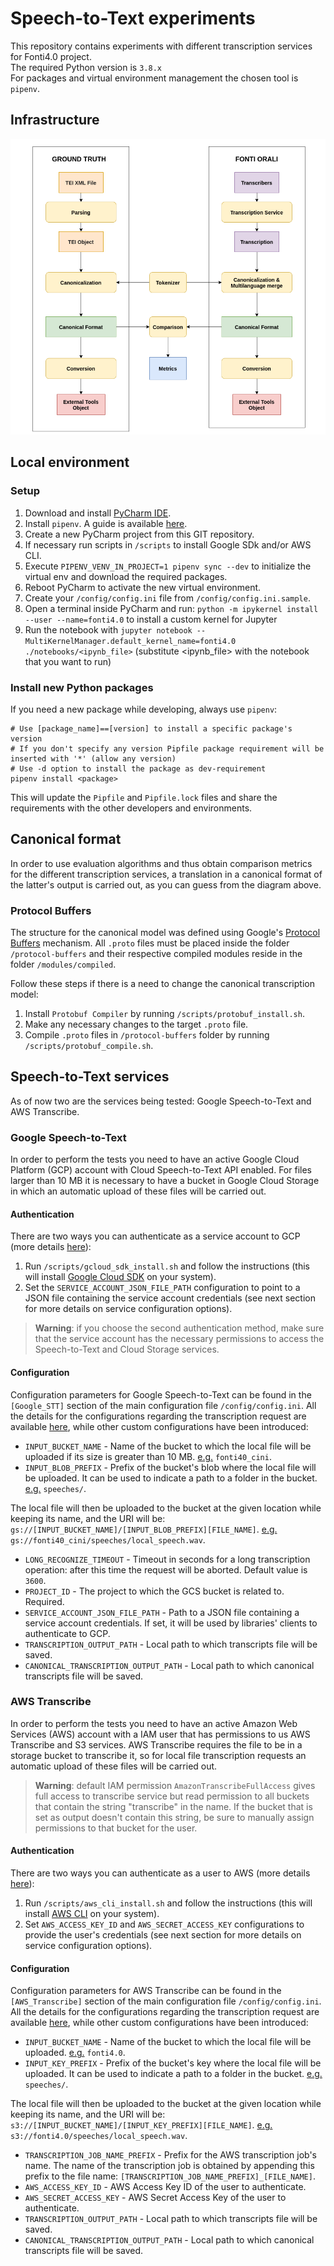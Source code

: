 # Speech-to-Text experiments
This repository contains experiments with different transcription services for Fonti4.0 project.  
The required Python version is `3.8.x`  
For packages and virtual environment management the chosen tool is `pipenv`.


## Infrastructure
![alt text](images/infrastructure_diagram.png "Infrastructure diagram")


## Local environment
### Setup
1. Download and install [PyCharm IDE](https://www.jetbrains.com/pycharm/download/#section=linux).
2. Install `pipenv`. A guide is available [here](https://pipenv.pypa.io/en/latest/install/#installing-pipenv).
3. Create a new PyCharm project from this GIT repository.
4. If necessary run scripts in `/scripts` to install Google SDk and/or AWS CLI.
5. Execute `PIPENV_VENV_IN_PROJECT=1 pipenv sync --dev` to initialize the virtual env and download the required 
   packages.
6. Reboot PyCharm to activate the new virtual environment.
7. Create your `/config/config.ini` file from `/config/config.ini.sample`.
8. Open a terminal inside PyCharm and run: `python -m ipykernel install --user --name=fonti4.0` to install a custom 
   kernel for Jupyter 
9. Run the notebook with `jupyter notebook --MultiKernelManager.default_kernel_name=fonti4.0 
   ./notebooks/<ipynb_file>` (substitute <ipynb_file> with the notebook that you want to run)

### Install new Python packages
If you need a new package while developing, always use `pipenv`:
```shell script
# Use [package_name]==[version] to install a specific package's version 
# If you don't specify any version Pipfile package requirement will be inserted with '*' (allow any version)
# Use -d option to install the package as dev-requirement
pipenv install <package>
```
This will update the `Pipfile` and `Pipfile.lock` files and share the requirements with the other developers and 
environments.

## Canonical format

In order to use evaluation algorithms and thus obtain comparison metrics for the different transcription services, a 
translation in a canonical format of the latter's output is carried out, as you can guess from the diagram above.
### Protocol Buffers
The structure for the canonical model was defined using Google's 
[Protocol Buffers](https://developers.google.com/protocol-buffers/docs/pythontutorial) mechanism.
All `.proto` files must be placed inside the folder `/protocol-buffers` and their respective compiled modules reside 
in the folder `/modules/compiled`.

Follow these steps if there is a need to change the canonical transcription model:
1. Install `Protobuf Compiler` by running `/scripts/protobuf_install.sh`.
2. Make any necessary changes to the target `.proto` file.
3. Compile `.proto` files in `/protocol-buffers` folder by running `/scripts/protobuf_compile.sh`.


## Speech-to-Text services
As of now two are the services being tested: Google Speech-to-Text and AWS Transcribe.

### Google Speech-to-Text
In order to perform the tests you need to have an active Google Cloud Platform (GCP) account with 
Cloud Speech-to-Text API enabled. 
For files larger than 10 MB it is necessary to have a bucket in Google Cloud Storage in which an automatic upload of 
these files will be carried out.
#### Authentication
There are two ways you can authenticate as a service account to GCP (more details 
[here](https://cloud.google.com/docs/authentication/production)):
1. Run `/scripts/gcloud_sdk_install.sh` and follow the instructions (this will install 
   [Google Cloud SDK](https://cloud.google.com/sdk/docs/quickstart) on your system).
2. Set the `SERVICE_ACCOUNT_JSON_FILE_PATH` configuration to point to a JSON file containing the service account 
   credentials (see next section for more details on service configuration options).
>**Warning**: if you choose the second authentication method, make sure that the service account has the necessary 
> permissions to access the Speech-to-Text and Cloud Storage services.
#### Configuration
Configuration parameters for Google Speech-to-Text can be found in the `[Google_STT]` section of the main configuration 
file `/config/config.ini`. All the details for the configurations regarding the transcription request are available 
[here](https://cloud.google.com/speech-to-text/docs/reference/rest/v1/RecognitionConfig), while other custom 
configurations have been introduced:
- `INPUT_BUCKET_NAME` - Name of the bucket to which the local file will be uploaded if its size is greater than 10 MB.
  <u>e.g.</u> `fonti40_cini`.
- `INPUT_BLOB_PREFIX` - Prefix of the bucket's blob where the local file will be uploaded. It can be used to indicate a
  path to a folder in the bucket. <u>e.g.</u> `speeches/`.
  
The local file will then be uploaded to the bucket at the given location while keeping its name, and the URI will be:
`gs://[INPUT_BUCKET_NAME]/[INPUT_BLOB_PREFIX][FILE_NAME]`. <u>e.g.</u> `gs://fonti40_cini/speeches/local_speech.wav`.

- `LONG_RECOGNIZE_TIMEOUT` - Timeout in seconds for a long transcription operation: after this time the request will be 
  aborted. Default value is `3600`.
- `PROJECT_ID` - The project to which the GCS bucket is related to. Required.
- `SERVICE_ACCOUNT_JSON_FILE_PATH` - Path to a JSON file containing a service account credentials. If set, it will be 
  used by libraries' clients to authenticate to GCP.
- `TRANSCRIPTION_OUTPUT_PATH` - Local path to which transcripts file will be saved.
- `CANONICAL_TRANSCRIPTION_OUTPUT_PATH` - Local path to which canonical transcripts file will be saved.

### AWS Transcribe
In order to perform the tests you need to have an active Amazon Web Services (AWS) account with 
a IAM user that has permissions to us AWS Transcribe and S3 services.
AWS Transcribe requires the file to be in a storage bucket to transcribe it, so for local file transcription requests an 
automatic upload of these files will be carried out.
>**Warning**: default IAM permission `AmazonTranscribeFullAccess` gives full access to transcribe service but read 
> permission to all buckets that contain the string "transcribe" in the name. If the bucket that is set as output 
> doesn't contain this string, be sure to manually assign permissions to that bucket for the user.
#### Authentication
There are two ways you can authenticate as a user to AWS (more details 
[here](https://docs.aws.amazon.com/cli/latest/userguide/cli-configure-files.html)):
1. Run `/scripts/aws_cli_install.sh` and follow the instructions (this will install 
   [AWS CLI](https://aws.amazon.com/cli/) on your system).
2. Set `AWS_ACCESS_KEY_ID` and `AWS_SECRET_ACCESS_KEY` configurations to provide the user's credentials 
   (see next section for more details on service configuration options).
#### Configuration
Configuration parameters for AWS Transcribe can be found in the `[AWS_Transcribe]` section of the main 
configuration file `/config/config.ini`. All the details for the configurations regarding the transcription request 
are available [here](https://docs.aws.amazon.com/transcribe/latest/dg/API_StartTranscriptionJob.html), while other 
custom configurations have been introduced:
- `INPUT_BUCKET_NAME` - Name of the bucket to which the local file will be uploaded. <u>e.g.</u> `fonti4.0`.
- `INPUT_KEY_PREFIX` - Prefix of the bucket's key where the local file will be uploaded. It can be used to indicate a
  path to a folder in the bucket. <u>e.g.</u> `speeches/`.
  
The local file will then be uploaded to the bucket at the given location while keeping its name, and the URI will be:
`s3://[INPUT_BUCKET_NAME]/[INPUT_KEY_PREFIX][FILE_NAME]`. <u>e.g.</u> `s3://fonti4.0/speeches/local_speech.wav`.

- `TRANSCRIPTION_JOB_NAME_PREFIX` - Prefix for the AWS transcription job's name. The name of the transcription job is 
  obtained by appending this prefix to the file name: `[TRANSCRIPTION_JOB_NAME_PREFIX]_[FILE_NAME]`.
- `AWS_ACCESS_KEY_ID` - AWS Access Key ID of the user to authenticate.
- `AWS_SECRET_ACCESS_KEY` - AWS Secret Access Key of the user to authenticate.
- `TRANSCRIPTION_OUTPUT_PATH` - Local path to which transcripts file will be saved.
- `CANONICAL_TRANSCRIPTION_OUTPUT_PATH` - Local path to which canonical transcripts file will be saved.
